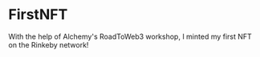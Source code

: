 # FirstNFT
With the help of Alchemy's RoadToWeb3 workshop, I minted my first NFT on the Rinkeby network!
